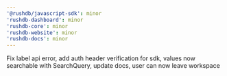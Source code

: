 ```yaml
---
'@rushdb/javascript-sdk': minor
'rushdb-dashboard': minor
'rushdb-core': minor
'rushdb-website': minor
'rushdb-docs': minor
---
```


Fix label api error, add auth header verification for sdk, values now searchable with SearchQuery, update docs, user can now leave workspace
